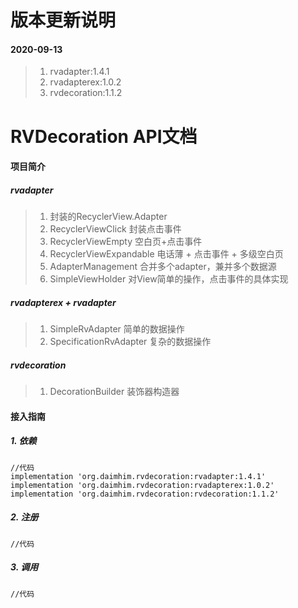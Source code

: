 # 版本更新说明

#### 2020-09-13
> 1. rvadapter:1.4.1
> 2. rvadapterex:1.0.2
> 3. rvdecoration:1.1.2

# RVDecoration API文档
#### 项目简介
##### rvadapter
> 1. 封装的RecyclerView.Adapter
> 2. RecyclerViewClick 封装点击事件
> 3. RecyclerViewEmpty 空白页+点击事件
> 4. RecyclerViewExpandable 电话薄 + 点击事件 + 多级空白页
> 5. AdapterManagement 合并多个adapter，兼并多个数据源
> 6. SimpleViewHolder 对View简单的操作，点击事件的具体实现
##### rvadapterex + rvadapter
> 1. SimpleRvAdapter 简单的数据操作
> 2. SpecificationRvAdapter 复杂的数据操作
##### rvdecoration
> 1. DecorationBuilder  装饰器构造器
#### 接入指南
##### 1. 依赖

```
//代码
implementation 'org.daimhim.rvdecoration:rvadapter:1.4.1'
implementation 'org.daimhim.rvdecoration:rvadapterex:1.0.2'
implementation 'org.daimhim.rvdecoration:rvdecoration:1.1.2'
```
##### 2. 注册

```
//代码

```
##### 3. 调用

```
//代码
```